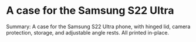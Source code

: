 # A case for the Samsung S22 Ultra

Summary: A case for the Samsung S22 Ultra phone, with hinged lid, camera protection, storage, and adjustable angle rests. All printed in-place.
